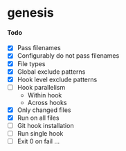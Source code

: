 # genesis

#### Todo

- [x] Pass filenames
- [x] Configurably do not pass filenames
- [x] File types
- [x] Global exclude patterns
- [x] Hook level exclude patterns
- [ ] Hook parallelism
  - Within hook
  - Across hooks
- [x] Only changed files
- [x] Run on all files
- [ ] Git hook installation
- [ ] Run single hook
- [ ] Exit 0 on fail ...
